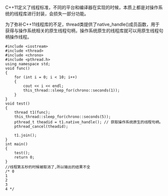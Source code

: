 C++11定义了线程标准，不同的平台和编译器在实现的时候，本质上都是对操作系统的线程库进行封装，会损失一部分功能。

为了弥补C++11线程库的不足，thread类提供了native_handle()成员函数，用于获得与操作系统相关的原生线程句柄，操作系统原生的线程库就可以用原生线程句柄操作线程。

```
#include <iostream>
#include <thread>
#include <chrono>
#include <pthread.h>
using namespace std;
void func()
{
    for (int i = 0; i < 10; i++)
    {
        cout << i << endl;
        this_thread::sleep_for(chrono::seconds(1));
    }
}
void test()
{
    thread t1(func);
    this_thread::sleep_for(chrono::seconds(5));
    pthread_t theadid = t1.native_handle(); // 获取操作系统原生的线程句柄。
    pthread_cancel(theadid);

    t1.join();
}
int main()
{
    test();
    return 0;
}
//线程第五秒的时候被取消了,所以输出的结果不全
/* 0
1
2
3
4 */
```